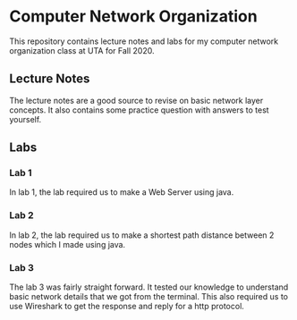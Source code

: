 # Computer Network Organization
This  repository contains lecture notes and labs for my computer network organization class at UTA for Fall 2020. 
## Lecture Notes
The lecture notes are a good source to revise on basic network layer concepts. It also contains some practice question with answers to test yourself. 
## Labs
### Lab 1
In lab 1, the lab required us to make a Web Server using java. 
### Lab 2
In lab 2, the lab required us to make a shortest path distance between 2 nodes which I made using java.
### Lab 3
The lab 3 was fairly straight forward. It tested our knowledge to understand basic network details that we got from the terminal. This also required us to use Wireshark to get the response and reply for a http protocol.
